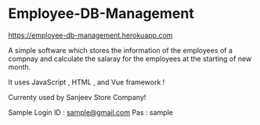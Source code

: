 # Employee-DB-Management
https://employee-db-management.herokuapp.com

A simple software which stores the information of the employees of a compnay and 
calculate the salaray for the employees at the starting of new month.

It uses JavaScript , HTML , and Vue framework !

Currenty used by Sanjeev Store Company!

Sample Login
ID : sample@gmail.com
Pas : sample
